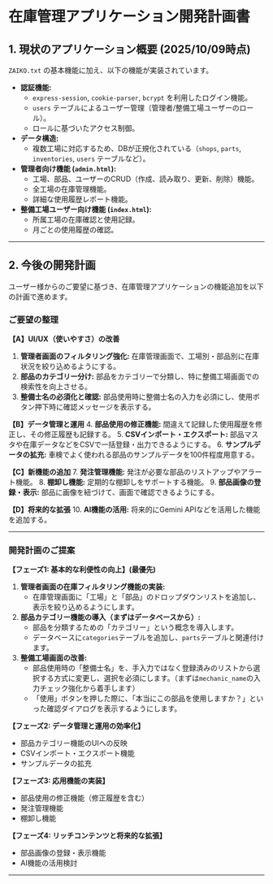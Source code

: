 # 在庫管理アプリケーション開発計画書

## 1. 現状のアプリケーション概要 (2025/10/09時点)

`ZAIKO.txt` の基本機能に加え、以下の機能が実装されています。

*   **認証機能:**
    *   `express-session`, `cookie-parser`, `bcrypt` を利用したログイン機能。
    *   `users` テーブルによるユーザー管理（管理者/整備工場ユーザーのロール）。
    *   ロールに基づいたアクセス制御。
*   **データ構造:**
    *   複数工場に対応するため、DBが正規化されている（`shops`, `parts`, `inventories`, `users` テーブルなど）。
*   **管理者向け機能 (`admin.html`):**
    *   工場、部品、ユーザーのCRUD（作成、読み取り、更新、削除）機能。
    *   全工場の在庫管理機能。
    *   詳細な使用履歴レポート機能。
*   **整備工場ユーザー向け機能 (`index.html`):**
    *   所属工場の在庫確認と使用記録。
    *   月ごとの使用履歴の確認。

---

## 2. 今後の開発計画

ユーザー様からのご要望に基づき、在庫管理アプリケーションの機能追加を以下の計画で進めます。

### **ご要望の整理**

**【A】UI/UX（使いやすさ）の改善**
1.  **管理者画面のフィルタリング強化:** 在庫管理画面で、工場別・部品別に在庫状況を絞り込めるようにする。
2.  **部品のカテゴリー分け:** 部品をカテゴリーで分類し、特に整備工場画面での検索性を向上させる。
3.  **整備士名の必須化と確認:** 部品使用時に整備士名の入力を必須にし、使用ボタン押下時に確認メッセージを表示する。

**【B】データ管理と運用**
4.  **部品使用の修正機能:** 間違えて記録した使用履歴を修正し、その修正履歴も記録する。
5.  **CSVインポート・エクスポート:** 部品マスタや在庫データなどをCSVで一括登録・出力できるようにする。
6.  **サンプルデータの拡充:** 車検でよく使われる部品のサンプルデータを100件程度用意する。

**【C】新機能の追加**
7.  **発注管理機能:** 発注が必要な部品のリストアップやアラート機能。
8.  **棚卸し機能:** 定期的な棚卸しをサポートする機能。
9.  **部品画像の登録・表示:** 部品に画像を紐づけて、画面で確認できるようにする。

**【D】将来的な拡張**
10. **AI機能の活用:** 将来的にGemini APIなどを活用した機能を追加する。

---

### **開発計画のご提案**

**【フェーズ1: 基本的な利便性の向上】(最優先)**
1.  **管理者画面の在庫フィルタリング機能の実装:**
    *   在庫管理画面に「工場」と「部品」のドロップダウンリストを追加し、表示を絞り込めるようにします。
2.  **部品カテゴリー機能の導入（まずはデータベースから）:**
    *   部品を分類するための「カテゴリー」という概念を導入します。
    *   データベースに`categories`テーブルを追加し、`parts`テーブルと関連付けます。
3.  **整備工場画面の改善:**
    *   部品使用時の「整備士名」を、手入力ではなく登録済みのリストから選択する方式に変更し、選択を必須にします。（まずは`mechanic_name`の入力チェック強化から着手します）
    *   「使用」ボタンを押した際に、「本当にこの部品を使用しますか？」といった確認ダイアログを表示するようにします。

**【フェーズ2: データ管理と運用の効率化】**
*   部品カテゴリー機能のUIへの反映
*   CSVインポート・エクスポート機能
*   サンプルデータの拡充

**【フェーズ3: 応用機能の実装】**
*   部品使用の修正機能（修正履歴を含む）
*   発注管理機能
*   棚卸し機能

**【フェーズ4: リッチコンテンツと将来的な拡張】**
*   部品画像の登録・表示機能
*   AI機能の活用検討

---
